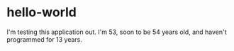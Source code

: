 # hello-world
I'm testing this application out.  I'm 53, soon to be 54 years old, and haven't programmed for 13 years.

